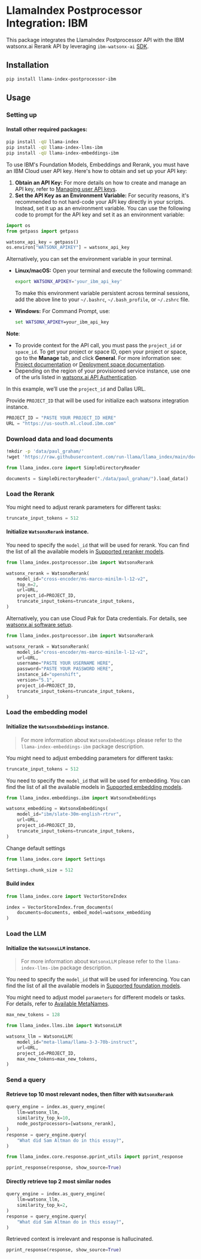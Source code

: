 # LlamaIndex Postprocessor Integration: IBM

This package integrates the LlamaIndex Postprocessor API with the IBM watsonx.ai Rerank API by leveraging `ibm-watsonx-ai` [SDK](https://ibm.github.io/watsonx-ai-python-sdk/index.html).

## Installation

```bash
pip install llama-index-postprocessor-ibm
```

## Usage

### Setting up

#### Install other required packages:

```bash
pip install -qU llama-index
pip install -qU llama-index-llms-ibm
pip install -qU llama-index-embeddings-ibm
```

To use IBM's Foundation Models, Embeddings and Rerank, you must have an IBM Cloud user API key. Here's how to obtain and set up your API key:

1. **Obtain an API Key:** For more details on how to create and manage an API key, refer to [Managing user API keys](https://cloud.ibm.com/docs/account?topic=account-userapikey&interface=ui).
2. **Set the API Key as an Environment Variable:** For security reasons, it's recommended to not hard-code your API key directly in your scripts. Instead, set it up as an environment variable. You can use the following code to prompt for the API key and set it as an environment variable:

```python
import os
from getpass import getpass

watsonx_api_key = getpass()
os.environ["WATSONX_APIKEY"] = watsonx_api_key
```

Alternatively, you can set the environment variable in your terminal.

- **Linux/macOS:** Open your terminal and execute the following command:

  ```bash
  export WATSONX_APIKEY='your_ibm_api_key'
  ```

  To make this environment variable persistent across terminal sessions, add the above line to your `~/.bashrc`, `~/.bash_profile`, or `~/.zshrc` file.

- **Windows:** For Command Prompt, use:
  ```cmd
  set WATSONX_APIKEY=your_ibm_api_key
  ```

**Note**:

- To provide context for the API call, you must pass the `project_id` or `space_id`. To get your project or space ID, open your project or space, go to the **Manage** tab, and click **General**. For more information see: [Project documentation](https://www.ibm.com/docs/en/watsonx-as-a-service?topic=projects) or [Deployment space documentation](https://www.ibm.com/docs/en/watsonx/saas?topic=spaces-creating-deployment).
- Depending on the region of your provisioned service instance, use one of the urls listed in [watsonx.ai API Authentication](https://ibm.github.io/watsonx-ai-python-sdk/setup_cloud.html#authentication).

In this example, we’ll use the `project_id` and Dallas URL.

Provide `PROJECT_ID` that will be used for initialize each watsonx integration instance.

```python
PROJECT_ID = "PASTE YOUR PROJECT_ID HERE"
URL = "https://us-south.ml.cloud.ibm.com"
```

### Download data and load documents

```bash
!mkdir -p 'data/paul_graham/'
!wget 'https://raw.githubusercontent.com/run-llama/llama_index/main/docs/examples/data/paul_graham/paul_graham_essay.txt' -O 'data/paul_graham/paul_graham_essay.txt'
```

```python
from llama_index.core import SimpleDirectoryReader

documents = SimpleDirectoryReader("./data/paul_graham/").load_data()
```

### Load the Rerank

You might need to adjust rerank parameters for different tasks:

```python
truncate_input_tokens = 512
```

#### Initialize `WatsonxRerank` instance.

You need to specify the `model_id` that will be used for rerank. You can find the list of all the available models in [Supported reranker models](https://dataplatform.cloud.ibm.com/docs/content/wsj/analyze-data/fm-models-embed.html?context=wx#rerank).

```python
from llama_index.postprocessor.ibm import WatsonxRerank

watsonx_rerank = WatsonxRerank(
    model_id="cross-encoder/ms-marco-minilm-l-12-v2",
    top_n=2,
    url=URL,
    project_id=PROJECT_ID,
    truncate_input_tokens=truncate_input_tokens,
)
```

Alternatively, you can use Cloud Pak for Data credentials. For details, see [watsonx.ai software setup](https://ibm.github.io/watsonx-ai-python-sdk/setup_cpd.html).

```python
from llama_index.postprocessor.ibm import WatsonxRerank

watsonx_rerank = WatsonxRerank(
    model_id="cross-encoder/ms-marco-minilm-l-12-v2",
    url=URL,
    username="PASTE YOUR USERNAME HERE",
    password="PASTE YOUR PASSWORD HERE",
    instance_id="openshift",
    version="5.1",
    project_id=PROJECT_ID,
    truncate_input_tokens=truncate_input_tokens,
)
```

### Load the embedding model

#### Initialize the `WatsonxEmbeddings` instance.

> For more information about `WatsonxEmbeddings` please refer to the `llama-index-embeddings-ibm` package description.

You might need to adjust embedding parameters for different tasks:

```python
truncate_input_tokens = 512
```

You need to specify the `model_id` that will be used for embedding. You can find the list of all the available models in [Supported embedding models](https://dataplatform.cloud.ibm.com/docs/content/wsj/analyze-data/fm-models-embed.html?context=wx#embed).

```python
from llama_index.embeddings.ibm import WatsonxEmbeddings

watsonx_embedding = WatsonxEmbeddings(
    model_id="ibm/slate-30m-english-rtrvr",
    url=URL,
    project_id=PROJECT_ID,
    truncate_input_tokens=truncate_input_tokens,
)
```

Change default settings

```python
from llama_index.core import Settings

Settings.chunk_size = 512
```

#### Build index

```python
from llama_index.core import VectorStoreIndex

index = VectorStoreIndex.from_documents(
    documents=documents, embed_model=watsonx_embedding
)
```

### Load the LLM

#### Initialize the `WatsonxLLM` instance.

> For more information about `WatsonxLLM` please refer to the `llama-index-llms-ibm` package description.

You need to specify the `model_id` that will be used for inferencing. You can find the list of all the available models in [Supported foundation models](https://dataplatform.cloud.ibm.com/docs/content/wsj/analyze-data/fm-models.html?context=wx).

You might need to adjust model `parameters` for different models or tasks. For details, refer to [Available MetaNames](https://ibm.github.io/watsonx-ai-python-sdk/fm_model.html#metanames.GenTextParamsMetaNames).

```python
max_new_tokens = 128
```

```python
from llama_index.llms.ibm import WatsonxLLM

watsonx_llm = WatsonxLLM(
    model_id="meta-llama/llama-3-3-70b-instruct",
    url=URL,
    project_id=PROJECT_ID,
    max_new_tokens=max_new_tokens,
)
```

### Send a query

#### Retrieve top 10 most relevant nodes, then filter with `WatsonxRerank`

```python
query_engine = index.as_query_engine(
    llm=watsonx_llm,
    similarity_top_k=10,
    node_postprocessors=[watsonx_rerank],
)
response = query_engine.query(
    "What did Sam Altman do in this essay?",
)
```

```python
from llama_index.core.response.pprint_utils import pprint_response

pprint_response(response, show_source=True)
```

#### Directly retrieve top 2 most similar nodes

```python
query_engine = index.as_query_engine(
    llm=watsonx_llm,
    similarity_top_k=2,
)
response = query_engine.query(
    "What did Sam Altman do in this essay?",
)
```

Retrieved context is irrelevant and response is hallucinated.

```python
pprint_response(response, show_source=True)
```
